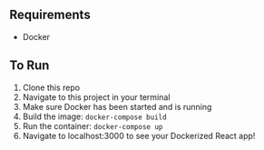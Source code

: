 ## Requirements

- Docker

## To Run

1. Clone this repo
1. Navigate to this project in your terminal
1. Make sure Docker has been started and is running
1. Build the image: `docker-compose build`
1. Run the container: `docker-compose up`
1. Navigate to localhost:3000 to see your Dockerized React app!
